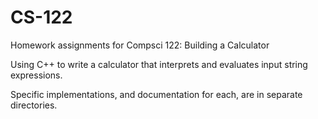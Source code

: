 CS-122
======

Homework assignments for Compsci 122:
  Building a Calculator
  
Using C++ to write a calculator that interprets and evaluates input string expressions.

Specific implementations, and documentation for each, are in separate directories. 
